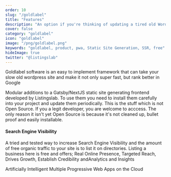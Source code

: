 ```yaml
---
order: 10
slug: "/goldlabel"
title: "Features"
description: "An option if you're thinking of updating a tired old WordPress site"
cover: false
category: "goldlabel"
icon: "goldlabel"
image: "/png/goldlabel.png"
keywords: "goldlabel, product, pwa, Static Site Generation, SSR, free"
hideImage: true
twitter: "@listingslab"
---
```

Goldlabel software is an easy to implement framework that can take your slow old wordpress site and make it not only super fast, but rank better in Google

Modular additions to a Gatsby/NextJS static site generating frontend developed by Listingslab. To use them you need to install them carefully into your project and update them periodically. This is the stuff which is not Open Source. If you a legit developer, you are welcome to acccess. The only reason it isn't yet Open Source is because it's not cleaned up, bullet proof and easily installable.

#### Search Engine Visibility

A tried and tested way to increase Search Engine Visibility and the amount of free organic traffic to your site is to list it on directories. Listing a business here is free and offers; Real Online Presence, Targeted Reach, Drives Growth, Establish Credibility andAnalytics and Insights


Artificially Intelligent Multiple Progressive Web Apps on the Cloud
